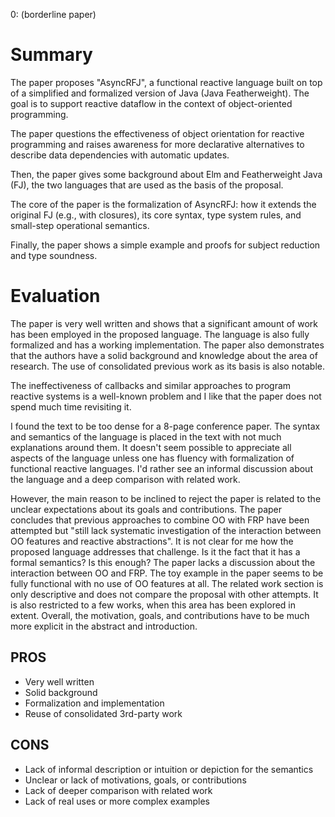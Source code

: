 0: (borderline paper)
# Summary

The paper proposes "AsyncRFJ", a functional reactive language built on top of a simplified and formalized version of Java (Java Featherweight).
The goal is to support reactive dataflow in the context of object-oriented programming.

The paper questions the effectiveness of object orientation for reactive programming and raises awareness for more declarative alternatives to describe data dependencies with automatic updates.

Then, the paper gives some background about Elm and Featherweight Java (FJ), the two languages that are used as the basis of the proposal.

The core of the paper is the formalization of AsyncRFJ: how it extends the original FJ (e.g., with closures), its core syntax, type system rules, and small-step operational semantics.

Finally, the paper shows a simple example and proofs for subject reduction and type soundness.

# Evaluation

The paper is very well written and shows that a significant amount of work has been employed in the proposed language.
The language is also fully formalized and has a working implementation.
The paper also demonstrates that the authors have a solid background and knowledge about the area of research.
The use of consolidated previous work as its basis is also notable.

The ineffectiveness of callbacks and similar approaches to program reactive systems is a well-known problem and I like that the paper does not spend much time revisiting it.

I found the text to be too dense for a 8-page conference paper.
The syntax and semantics of the language is placed in the text with not much explanations around them.
It doesn't seem possible to appreciate all aspects of the language unless one has fluency with formalization of functional reactive languages.
I'd rather see an informal discussion about the language and a deep comparison with related work.

However, the main reason to be inclined to reject the paper is related to the unclear expectations about its goals and contributions.
The paper concludes that previous approaches to combine OO with FRP have been attempted but "still lack systematic investigation of the interaction between OO features and reactive abstractions".
It is not clear for me how the proposed language addresses that challenge.
Is it the fact that it has a formal semantics? Is this enough?
The paper lacks a discussion about the interaction between OO and FRP.
The toy example in the paper seems to be fully functional with no use of OO features at all.
The related work section is only descriptive and does not compare the proposal with other attempts. It is also restricted to a few works, when this area has been explored in extent.
Overall, the motivation, goals, and contributions have to be much more explicit in the abstract and introduction.

## PROS

- Very well written
- Solid background
- Formalization and implementation
- Reuse of consolidated 3rd-party work

## CONS

- Lack of informal description or intuition or depiction for the semantics
- Unclear or lack of motivations, goals, or contributions
- Lack of deeper comparison with related work
- Lack of real uses or more complex examples
